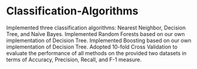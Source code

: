 # Classification-Algorithms

Implemented three classification algorithms: 
Nearest Neighbor, Decision Tree, and Naïve Bayes.
Implemented Random Forests based on our own implementation of Decision Tree.
Implemented Boosting based on our own implementation of Decision Tree.
Adopted 10-fold Cross Validation to evaluate the performance of all methods on the provided two datasets in terms of Accuracy, Precision, Recall, and F-1 measure.
